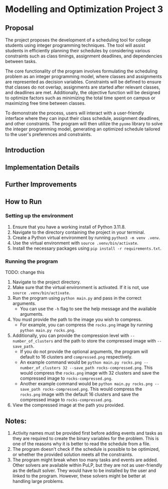 # Modelling and Optimization Project 3

## Proposal

The project proposes the development of a scheduling tool for college students using integer programming techniques. The tool will assist students in efficiently planning their schedules by considering various constraints such as class timings, assignment deadlines, and dependencies between tasks.

The core functionality of the program involves formulating the scheduling problem as an integer programming model, where classes and assignments are represented as decision variables. Constraints will be defined to ensure that classes do not overlap, assignments are started after relevant classes, and deadlines are met. Additionally, the objective function will be designed to optimize factors such as minimizing the total time spent on campus or maximizing free time between classes.

To demonstrate the process, users will interact with a user-friendly interface where they can input their class schedule, assignment deadlines, and other constraints. The program will then utilize the `pyomo` library to solve the integer programming model, generating an optimized schedule tailored to the user's preferences and constraints.

## Introduction

## Implementation Details

## Further Improvements

## How to Run

### Setting up the environment

1. Ensure that you have a working install of Python 3.11.8.
2. Navigate to the directory containing the project in your terminal.
3. Create a Python virtual environment by running `python3 -m venv .venv`.
4. Use the virtual environment with `source .venv/bin/activate`.
5. Install the necessary packages using `pip install -r requirements.txt`.

### Running the program

TODO: change this

1. Navigate to the project directory.
2. Make sure that the virtual environment is activated. If it is not, use `source .venv/bin/activate`.
3. Run the program using `python main.py` and pass in the correct arguments.
    - You can use the `-h` flag to see the help message and the available arguments.
4. You must provide the path to the image you wish to compress.
    - For example, you can compress the `rocks.png` image by running `python main.py rocks.png`.
5. Additionally, you can provide the compression level with `--number_of_clusters` and the path to store the compressed image with `--save_path`.
    - If you do not provide the optional arguments, the program will default to $16$ clusters and `compressed.png` respectively.
    - An example command would be `python main.py rocks.png --number_of_clusters 32 --save_path rocks-compressed.png`. This would compress the `rocks.png` image with $32$ clusters and save the compressed image to `rocks-compressed.png`.
    - Another example command would be `python main.py rocks.png --save_path rocks-compressed.png`. This would compress the `rocks.png` image with the default $16$ clusters and save the compressed image to `rocks-compressed.png`.
4. View the compressed image at the path you provided.

## Notes:
1. Activity names must be provided first before adding events and tasks as they are required to create the binary variables for the problem. This is one of the reasons why it is better to read the schedule from a file.
2. The program doesn't check if the schedule is possible to be optimized, or whether the provided solution meets all the constraints.
3. The program might break when too many tasks and events are added. Other solvers are available within PuLP, but they are not as user-friendly as the default solver. They would have to be installed by the user and linked to the program. However, these solvers might be better at handling large problems.
